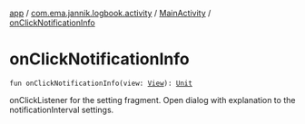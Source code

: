[app](../../index.md) / [com.ema.jannik.logbook.activity](../index.md) / [MainActivity](index.md) / [onClickNotificationInfo](./on-click-notification-info.md)

# onClickNotificationInfo

`fun onClickNotificationInfo(view: `[`View`](https://developer.android.com/reference/android/view/View.html)`): `[`Unit`](https://kotlinlang.org/api/latest/jvm/stdlib/kotlin/-unit/index.html)

onClickListener for the setting fragment.
Open dialog with explanation to the notificationInterval settings.

